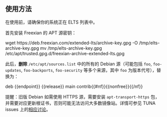 ## 使用方法

在使用前，请确保你的系统正在 ELTS 列表中。

首先安装 Freexian 的 APT 源密钥：

<tmpl z-lang="bash">
wget https://deb.freexian.com/extended-lts/archive-key.gpg -O /tmp/elts-archive-key.gpg
mv /tmp/elts-archive-key.gpg /etc/apt/trusted.gpg.d/freexian-archive-extended-lts.gpg
</tmpl>

此后，**删除** `/etc/apt/sources.list` 中的所有的 Debian 源（可能包括 `foo`, `foo-updates`, `foo-backports`, `foo-security` 等多个来源，其中 `foo` 为版本代号），替换为：

<tmpl z-input="release nf">
deb {{endpoint}} {{release}} main contrib{{#nf}}{{nonfree}}{{/nf}}
</tmpl>

提醒：旧版 Debian 如需使用 HTTPS 源，需要安装 `apt-transport-https` 包，并需要对应更新根证书，否则可能无法访问大多数镜像站。详情可参见 TUNA issues 上的[相应讨论](https://github.com/tuna/issues/issues/1342#issuecomment-931412628)。
